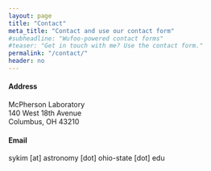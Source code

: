 ```yaml
---
layout: page
title: "Contact"
meta_title: "Contact and use our contact form"
#subheadline: "Wufoo-powered contact forms"
#teaser: "Get in touch with me? Use the contact form."
permalink: "/contact/"
header: no
---
```

<h4>Address</h4>
McPherson Laboratory<br>
140 West 18th Avenue<br>
Columbus, OH 43210

<h4>Email</h4>
sykim [at] astronomy [dot] ohio-state [dot] edu
